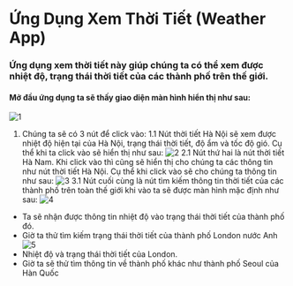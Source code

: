 # Ứng Dụng Xem Thời Tiết (Weather App)

### Ứng dụng xem thời tiết này giúp chúng ta có thể xem được nhiệt độ, trạng thái thời tiết của các thành phố trên thế giới.
#### Mở đầu ứng dụng ta sẽ thấy giao diện màn hình hiển thị như sau:
![1](https://user-images.githubusercontent.com/70943426/102792604-505b6d80-43db-11eb-982d-beb83a6acff1.png)
1. Chúng ta sẽ có 3 nút để click vào:
1.1 Nút thời tiết Hà Nội sẽ xem được nhiệt độ hiện tại của Hà Nội, trạng thái thời tiết, độ ẩm và tốc độ gió. Cụ thể khi ta click vào sẽ hiển thị như sau:
![2](https://user-images.githubusercontent.com/70943426/102793002-d24b9680-43db-11eb-9335-38f1706e87e9.png)
2.1 Nút thứ hai là nút thời tiết Hà Nam. Khi click vào thì cũng sẽ hiển thị cho chúng ta  các thông tin như nút thời tiết Hà Nội. Cụ thể khi click vào sẽ cho chúng ta thông tin như sau:
![3](https://user-images.githubusercontent.com/70943426/102793106-feffae00-43db-11eb-98fa-fa676237496a.png)
3.1 Nút cuối cùng là nút tìm kiếm thông tin thời tiết của các thành phố trên toàn thế giới khi vào ta sẽ được màn hình mặc định như sau:
![4](https://user-images.githubusercontent.com/70943426/102793185-2191c700-43dc-11eb-98a5-f9aeebb05c7b.png)
- Ta sẽ nhận được thông tin nhiệt độ vào trạng thái thời tiết của thành phố đó.
- Giờ ta thử tìm kiếm trạng thái thời tiết của thành phố London nước Anh
![5](https://user-images.githubusercontent.com/70943426/102793295-45550d00-43dc-11eb-9f4f-02e2f6b41e40.png)
- Nhiệt độ và trạng thái thời tiết của London.
- Giờ ta sẽ thử tìm thông tin về thành phố khác như thành phố Seoul của Hàn Quốc
